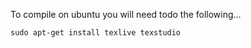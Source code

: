 To compile on ubuntu you will need todo the following...

```
sudo apt-get install texlive texstudio
```
